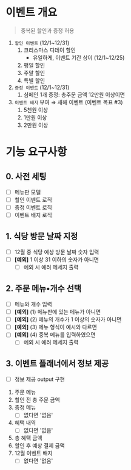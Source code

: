 # 이벤트 개요
>중복된 할인과 증정 허용
1. `할인 이벤트` (12/1~12/31)
    1. 크리스마스 디데이 할인
        - 유일하게, 이벤트 기간 상이 (12/1~12/25)
    2. 평일 할인
    3. 주말 할인
    4. 특별 할인
2. `증정 이벤트` (12/1~12/31)
    1. 샴페인 1개 증정: 총주문 금액 12만원 이상이면
3. `이벤트 배지` 부여 ⇒ 새해 이벤트 (이벤트 목표 #3)
    1. 5천원 이상
    2. 1만원 이상
    3. 2만원 이상

# 기능 요구사항
## 0. 사전 세팅
- [ ] 메뉴판 모델
- [ ] 할인 이벤트 로직
- [ ] 증정 이벤트 로직
- [ ] 이벤트 배지 로직

## 1. 식당 방문 날짜 지정
- [ ] 12월 중 식당 예상 방문 날짜 숫자 입력
- [ ] **[예외]** 1 이상 31 이하의 숫자가 아니면
  - [ ] 예외 시 에러 메세지 출력
   
## 2. 주문 메뉴•개수 선택
- [ ] 메뉴와 개수 입력
- [ ] **[예외]** (1) 메뉴판에 있는 메뉴가 아니면
- [ ] **[예외]** (2) 메뉴의 개수가 1 이상의 숫자가 아니면
- [ ] **[예외]** (3) 메뉴 형식이 예시와 다르면
- [ ] **[예외]** (4) 중복 메뉴를 입력하였으면
  - [ ] 예외 시 에러 메세지 출력

## 3. 이벤트 플래너에서 정보 제공
- [ ] 정보 제공 output 구현
1. 주문 메뉴
2. 할인 전 총 주문 금액
3. 증정 메뉴
   - [ ] 없다면 '없음'
4. 혜택 내역
   - [ ] 없다면 '없음'
5. 총 혜택 금액
6. 할인 후 예상 결제 금액
7. 12월 이벤트 배지
   - [ ] 없다면 '없음'